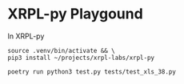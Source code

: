 # XRPL-py Playgound

In XRPL-py

```
source .venv/bin/activate && \
pip3 install ~/projects/xrpl-labs/xrpl-py
```

`poetry run python3 test.py tests/test_xls_38.py`
